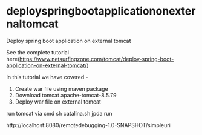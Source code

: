 # deployspringbootapplicationonexternaltomcat
Deploy spring boot application on external tomcat

See the complete tutorial here(https://www.netsurfingzone.com/tomcat/deploy-spring-boot-application-on-external-tomcat/)

In this tutorial we have covered - 
1. Create war file using maven package
2. Download tomcat apache-tomcat-8.5.79
3. Deploy war file on external tomcat

run tomcat via cmd
sh catalina.sh jpda run

http://localhost:8080/remotedebugging-1.0-SNAPSHOT/simpleuri


